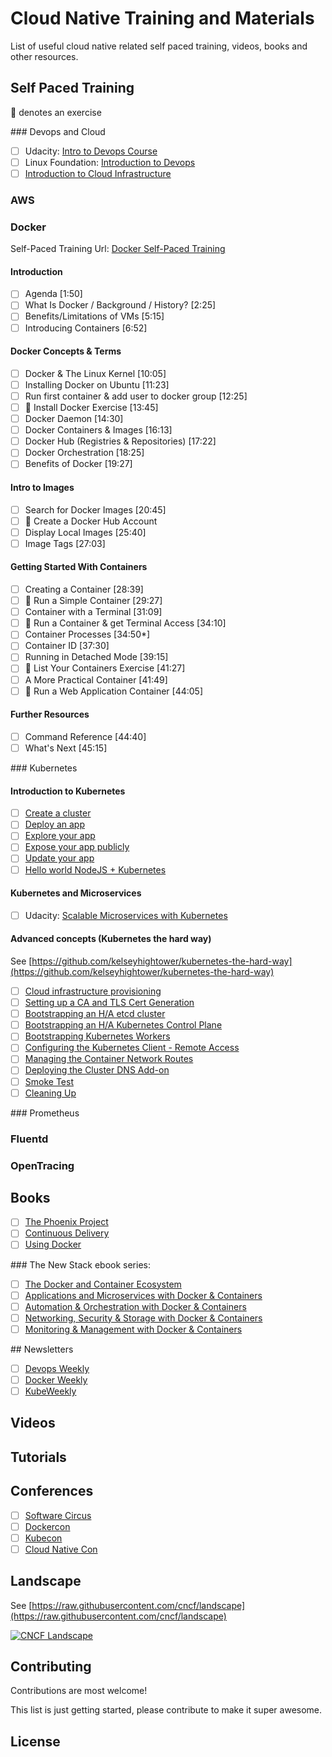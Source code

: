 # Cloud Native Training and Materials

List of useful cloud native related self paced training, videos, books and other resources.

## Self Paced Training

:memo: denotes an exercise

### Devops and Cloud

- [ ] Udacity: [Intro to Devops Course](https://www.udacity.com/course/intro-to-devops--ud611)
- [ ] Linux Foundation: [Introduction to Devops](https://www.edx.org/course/introduction-devops-transforming-linuxfoundationx-lfs161x)
- [ ] [Introduction to Cloud Infrastructure](https://www.edx.org/course/introduction-cloud-infrastructure-linuxfoundationx-lfs151-x)

### AWS

### Docker

Self-Paced Training Url: [Docker Self-Paced Training](https://training.docker.com/self-paced-training)

#### Introduction

- [ ] Agenda [1:50]
- [ ] What Is Docker / Background / History? [2:25]
- [ ] Benefits/Limitations of VMs [5:15]
- [ ] Introducing Containers [6:52]

#### Docker Concepts & Terms

- [ ] Docker & The Linux Kernel [10:05]
- [ ] Installing Docker on Ubuntu [11:23]
- [ ] Run first container & add user to docker group [12:25]
- [ ] :memo: Install Docker Exercise [13:45]
- [ ] Docker Daemon [14:30]
- [ ] Docker Containers & Images [16:13]
- [ ] Docker Hub (Registries & Repositories) [17:22]
- [ ] Docker Orchestration [18:25]
- [ ] Benefits of Docker [19:27]

#### Intro to Images

- [ ] Search for Docker Images [20:45]
- [ ] :memo: Create a Docker Hub Account
- [ ] Display Local Images [25:40]
- [ ] Image Tags [27:03]

#### Getting Started With Containers

- [ ] Creating a Container [28:39]
- [ ] :memo: Run a Simple Container [29:27]
- [ ] Container with a Terminal [31:09]
- [ ] :memo: Run a Container & get Terminal Access [34:10]
- [ ] Container Processes [34:50*]
- [ ] Container ID [37:30]
- [ ] Running in Detached Mode [39:15]
- [ ] :memo: List Your Containers Exercise [41:27]
- [ ] A More Practical Container [41:49]
- [ ] :memo: Run a Web Application Container [44:05]

#### Further Resources
- [ ] Command Reference [44:40]
- [ ] What's Next [45:15]

### Kubernetes

#### Introduction to Kubernetes

- [ ] [Create a cluster](https://kubernetesbootcamp.github.io/kubernetes-bootcamp/1-0.html)
- [ ] [Deploy an app](https://kubernetesbootcamp.github.io/kubernetes-bootcamp/2-0.html)
- [ ] [Explore your app](https://kubernetesbootcamp.github.io/kubernetes-bootcamp/3-0.html)
- [ ] [Expose your app publicly](https://kubernetesbootcamp.github.io/kubernetes-bootcamp/4-0.html)
- [ ] [Update your app](https://kubernetesbootcamp.github.io/kubernetes-bootcamp/6-0.html)
- [ ] [Hello world NodeJS + Kubernetes](https://codelabs.developers.google.com/codelabs/cloud-hello-kubernetes/index.html?index=..%2F..%2Findex#0)

#### Kubernetes and Microservices

- [ ] Udacity: [Scalable Microservices with Kubernetes](https://www.udacity.com/course/scalable-microservices-with-kubernetes--ud615)

#### Advanced concepts (Kubernetes the hard way)

See [https://github.com/kelseyhightower/kubernetes-the-hard-way](https://github.com/kelseyhightower/kubernetes-the-hard-way)

- [ ] [Cloud infrastructure provisioning](https://github.com/kelseyhightower/kubernetes-the-hard-way/blob/master/docs/01-infrastructure.md)
- [ ] [Setting up a CA and TLS Cert Generation](https://github.com/kelseyhightower/kubernetes-the-hard-way/blob/master/docs/02-certificate-authority.md)
- [ ] [Bootstrapping an H/A etcd cluster](https://github.com/kelseyhightower/kubernetes-the-hard-way/blob/master/docs/03-etcd.md)
- [ ] [Bootstrapping an H/A Kubernetes Control Plane](https://github.com/kelseyhightower/kubernetes-the-hard-way/blob/master/docs/04-kubernetes-controller.md)
- [ ] [Bootstrapping Kubernetes Workers](https://github.com/kelseyhightower/kubernetes-the-hard-way/blob/master/docs/05-kubernetes-worker.md)
- [ ] [Configuring the Kubernetes Client - Remote Access](https://github.com/kelseyhightower/kubernetes-the-hard-way/blob/master/docs/06-kubectl.md)
- [ ] [Managing the Container Network Routes](https://github.com/kelseyhightower/kubernetes-the-hard-way/blob/master/docs/07-network.md)
- [ ] [Deploying the Cluster DNS Add-on](https://github.com/kelseyhightower/kubernetes-the-hard-way/blob/master/docs/08-dns-addon.md)
- [ ] [Smoke Test](https://github.com/kelseyhightower/kubernetes-the-hard-way/blob/master/docs/09-smoke-test.md)
- [ ] [Cleaning Up](https://github.com/kelseyhightower/kubernetes-the-hard-way/blob/master/docs/10-cleanup.md)

### Prometheus

### Fluentd

### OpenTracing

## Books

- [ ] [The Phoenix Project](http://www.amazon.co.uk/dp/0988262509)
- [ ] [Continuous Delivery](https://www.amazon.co.uk/d/Books/Continuous-Delivery-Deployment-Automation-Addison-Wesley/0321601912)
- [ ] [Using Docker](https://www.amazon.co.uk/Using-Docker-Adrian-Mouat-x/dp/1491915765)

### The New Stack ebook series:
- [ ] [The Docker and Container Ecosystem](http://thenewstack.io/ebookseries/)
- [ ] [Applications and Microservices with Docker & Containers](http://thenewstack.io/ebookseries/)
- [ ] [Automation & Orchestration with Docker & Containers](http://thenewstack.io/ebookseries/)
- [ ] [Networking, Security & Storage with Docker & Containers](http://thenewstack.io/ebookseries/)
- [ ] [Monitoring & Management with Docker & Containers](http://thenewstack.io/ebookseries/)

## Newsletters

- [ ] [Devops Weekly](http://www.devopsweekly.com/)
- [ ] [Docker Weekly](https://www.docker.com/newsletter-subscription)
- [ ] [KubeWeekly](http://kube.news/)

## Videos

## Tutorials

## Conferences

- [ ] [Software Circus](http://cloudnativecomputing.softwarecircus.io/)
- [ ] [Dockercon](http://2017.dockercon.com/)
- [ ] [Kubecon](http://events.linuxfoundation.org/events/kubecon)
- [ ] [Cloud Native Con](http://events.linuxfoundation.org/events/cloudnativecon)

## Landscape

See [https://raw.githubusercontent.com/cncf/landscape](https://raw.githubusercontent.com/cncf/landscape)

[![CNCF Landscape](landscape/CloudNativeLandscape_v0.9.2.jpg)](https://raw.githubusercontent.com/cncf/landscape/master/landscape/CloudNativeLandscape_v0.9.2.jpg)

## Contributing

Contributions are most welcome!

This list is just getting started, please contribute to make it super awesome.

## License
